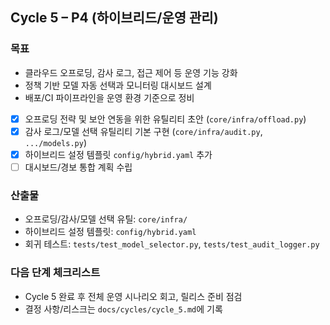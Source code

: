 ## Cycle 5 – P4 (하이브리드/운영 관리)

### 목표
- 클라우드 오프로딩, 감사 로그, 접근 제어 등 운영 기능 강화
- 정책 기반 모델 자동 선택과 모니터링 대시보드 설계
- 배포/CI 파이프라인을 운영 환경 기준으로 정비

- [x] 오프로딩 전략 및 보안 연동을 위한 유틸리티 초안 (`core/infra/offload.py`)
- [x] 감사 로그/모델 선택 유틸리티 기본 구현 (`core/infra/audit.py`, `.../models.py`)
- [x] 하이브리드 설정 템플릿 `config/hybrid.yaml` 추가
- [ ] 대시보드/경보 통합 계획 수립

### 산출물
- 오프로딩/감사/모델 선택 유틸: `core/infra/`
- 하이브리드 설정 템플릿: `config/hybrid.yaml`
- 회귀 테스트: `tests/test_model_selector.py`, `tests/test_audit_logger.py`

### 다음 단계 체크리스트
- Cycle 5 완료 후 전체 운영 시나리오 회고, 릴리스 준비 점검
- 결정 사항/리스크는 `docs/cycles/cycle_5.md`에 기록
